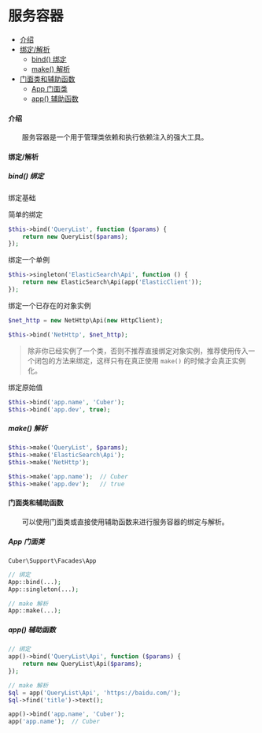 # 服务容器

- [介绍](#container)
- [绑定/解析](#use)
    - [bind() 绑定](#bind)
    - [make() 解析](#make)
- [门面类和辅助函数](#app)
    - [App 门面类](#facade)
    - [app() 辅助函数](#helper)

#### <a name="container">介绍</a>

　　服务容器是一个用于管理类依赖和执行依赖注入的强大工具。

#### <a name="use">绑定/解析</a>

##### <a name="bind">bind() 绑定</a>

绑定基础

简单的绑定
```php
$this->bind('QueryList', function ($params) {
    return new QueryList($params);
});
```

绑定一个单例
```php
$this->singleton('ElasticSearch\Api', function () {
    return new ElasticSearch\Api(app('ElasticClient'));
});
```

绑定一个已存在的对象实例
```php
$net_http = new NetHttp\Api(new HttpClient);

$this->bind('NetHttp', $net_http);
```

> 除非你已经实例了一个类，否则不推荐直接绑定对象实例，推荐使用传入一个闭包的方法来绑定，这样只有在真正使用 `make()` 的时候才会真正实例化。

绑定原始值
```php
$this->bind('app.name', 'Cuber');
$this->bind('app.dev', true);
```

##### <a name="make">make() 解析</a>

```php
$this->make('QueryList', $params);
$this->make('ElasticSearch\Api');
$this->make('NetHttp');

$this->make('app.name');  // Cuber
$this->make('app.dev');   // true
```

#### <a name="app">门面类和辅助函数</a>

　　可以使用门面类或直接使用辅助函数来进行服务容器的绑定与解析。

##### <a name="facade">App 门面类</a>

`Cuber\Support\Facades\App`

```php
// 绑定
App::bind(...);
App::singleton(...);

// make 解析
App::make(...);
```

##### <a name="helper">app() 辅助函数</a>

```php
// 绑定
app()->bind('QueryList\Api', function ($params) {
    return new QueryList\Api($params);
});

// make 解析
$ql = app('QueryList\Api', 'https://baidu.com/');
$ql->find('title')->text();

app()->bind('app.name', 'Cuber');
app('app.name');  // Cuber
```

<br><br><br><br><br>
